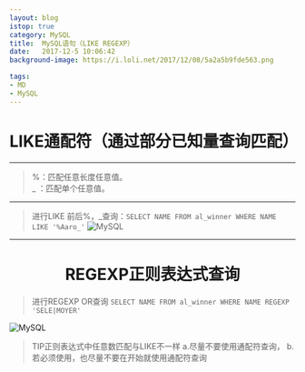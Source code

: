```yaml
---
layout: blog
istop: true
category: MySQL
title:  MySQL语句（LIKE REGEXP）
date:   2017-12-5 10:06:42
background-image: https://i.loli.net/2017/12/08/5a2a5b9fde563.png

tags:
- MD
- MySQL
---
```

# <center>LIKE通配符（通过部分已知量查询匹配）
***
> %：匹配任意长度任意值。\
> _ ：匹配单个任意值。
***
> 进行LIKE 前后%，_查询：`SELECT NAME FROM al_winner WHERE NAME LIKE '%Aaro_'`
![MySQL](https://i.loli.net/2017/12/08/5a2a5b9fde563.png)
***


# <center>REGEXP正则表达式查询
> 进行REGEXP OR查询 `SELECT NAME FROM al_winner WHERE NAME REGEXP 'SELE|MOYER'`

![MySQL](https://i.loli.net/2017/12/08/5a2a5bc19283f.png)


>TIP正则表达式中任意数匹配与LIKE不一样
a.尽量不要使用通配符查询，
b.若必须使用，也尽量不要在开始就使用通配符查询